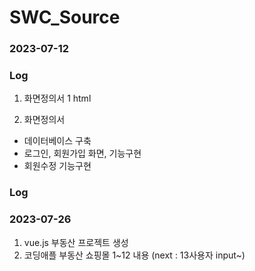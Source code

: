 # SWC_Source

### 2023-07-12

### Log

1. 화면정의서 1 html

2. 화면정의서
  - 데이터베이스 구축
  - 로그인, 회원가입 화면, 기능구현
  - 회원수정 기능구현

### Log

### 2023-07-26

1. vue.js 부동산 프로젝트 생성
2. 코딩애플 부동산 쇼핑몰 1~12 내용 (next : 13사용자 input~)
